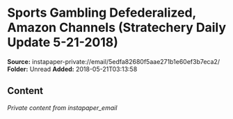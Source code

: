 # Sports Gambling Defederalized, Amazon Channels (Stratechery Daily Update 5-21-2018)

**Source:** instapaper-private://email/5edfa82680f5aae271b1e60ef3b7eca2/
**Folder:** Unread
**Added:** 2018-05-21T03:13:58




## Content
*Private content from instapaper_email*
